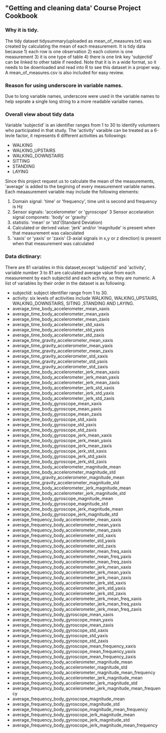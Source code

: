 ##  "Getting and cleaning data' Course Project Cookbook

### Why it is tidy.

The tidy dataset tidysummary(uploaded as mean_of_measures.txt) was created by calculating the mean of each measurement. It is tidy data because 1) each row is one observation 2) each colomn is one measurement 3) it is one type of table 4) there is one link key 'subjectid' can be linked to other table if needed. Note that it is in a wide format, so it needs to be downloaded and read into R to see this dataset in a proper way. A mean_of_measures.csv is also included for easy review. 
 
### Reason for using underscore in variable names.

Due to long variable names, underscore were used in the variable names to help seprate a single long string to a more readable varialbe names.

### Overall view about tidy data

Variable 'subjectid' is an identifier ranges from 1 to 30 to identify volunteers who participated in that study. The 'activity' varaible can be treated as a 6-levle factor, it represents 6 different activities as followings: 

*  WALKING
*  WALKING_UPSTAIRS
*  WALKING_DOWNSTAIRS
*  SITTING
*  STANDING
*  LAYING

Since this project request us to calculate the mean of the measurements, 'average' is added to the begining of every measurement variable names.   Each meaasurement variable may include the following elements:

 1. Domain signal: 'time' or 'frequency', time unit is second and frequency is Hz
 2. Sensor signals: 'accelerometer' or 'gyroscope' 
 3  Sensor accelaration signal componets: 'body' or 'gravity'
 4. statistis: 'mean' or 'std'(Standard Deviation)
 5. Calculated or derived value: 'jerk' and/or 'magnitude' is present when that measurement was calaculated
 6. 'xaxis' or 'yaxis' or 'zaxis' (3-axial signals in x,y or z direction) is present when that measurement was calculated

### Data dictinary:

There are 81 variables in this dataset,except 'subjectid' and 'activity', variable number 3 to 81 are calculated average value from each measurement by each subjectid and each activity, so they are numeric. A list of variables by their order in the dataset is as following:

* subjectid:  subject identifier range from 1 to 30.                                             
* activity:   six levels of acitivities include WALKING, WALKING_UPSTAIRS, WALKING_DOWNSTAIRS, SITING ,STANDING AND LAYING.                                                   
*  average_time_body_accelerometer_mean_xaxis
*  average_time_body_accelerometer_mean_yaxis                   
*  average_time_body_accelerometer_mean_zaxis                   
*  average_time_body_accelerometer_std_xaxis                    
*  average_time_body_accelerometer_std_yaxis                    
*  average_time_body_accelerometer_std_zaxis                    
*  average_time_gravity_accelerometer_mean_xaxis                
*  average_time_gravity_accelerometer_mean_yaxis                
*  average_time_gravity_accelerometer_mean_zaxis                
*  average_time_gravity_accelerometer_std_xaxis                 
*  average_time_gravity_accelerometer_std_yaxis                 
*  average_time_gravity_accelerometer_std_zaxis                 
*  average_time_body_accelerometer_jerk_mean_xaxis              
*  average_time_body_accelerometer_jerk_mean_yaxis              
*  average_time_body_accelerometer_jerk_mean_zaxis              
*  average_time_body_accelerometer_jerk_std_xaxis               
*  average_time_body_accelerometer_jerk_std_yaxis               
*  average_time_body_accelerometer_jerk_std_zaxis               
*  average_time_body_gyroscope_mean_xaxis                       
*  average_time_body_gyroscope_mean_yaxis                       
*  average_time_body_gyroscope_mean_zaxis                       
*  average_time_body_gyroscope_std_xaxis                        
*  average_time_body_gyroscope_std_yaxis                        
* average_time_body_gyroscope_std_zaxis                        
* average_time_body_gyroscope_jerk_mean_xaxis                  
* average_time_body_gyroscope_jerk_mean_yaxis                  
* average_time_body_gyroscope_jerk_mean_zaxis                  
* average_time_body_gyroscope_jerk_std_xaxis                   
* average_time_body_gyroscope_jerk_std_yaxis                   
* average_time_body_gyroscope_jerk_std_zaxis                   
* average_time_body_accelerometer_magnitude_mean               
* average_time_body_accelerometer_magnitude_std                
* average_time_gravity_accelerometer_magnitude_mean            
* average_time_gravity_accelerometer_magnitude_std             
* average_time_body_accelerometer_jerk_magnitude_mean          
* average_time_body_accelerometer_jerk_magnitude_std           
* average_time_body_gyroscope_magnitude_mean                   
* average_time_body_gyroscope_magnitude_std                    
* average_time_body_gyroscope_jerk_magnitude_mean              
* average_time_body_gyroscope_jerk_magnitude_std               
* average_frequency_body_accelerometer_mean_xaxis              
* average_frequency_body_accelerometer_mean_yaxis              
* average_frequency_body_accelerometer_mean_zaxis              
* average_frequency_body_accelerometer_std_xaxis               
* average_frequency_body_accelerometer_std_yaxis               
* average_frequency_body_accelerometer_std_zaxis               
* average_frequency_body_accelerometer_mean_freq_xaxis         
* average_frequency_body_accelerometer_mean_freq_yaxis         
* average_frequency_body_accelerometer_mean_freq_zaxis         
* average_frequency_body_accelerometer_jerk_mean_xaxis         
* average_frequency_body_accelerometer_jerk_mean_yaxis         
* average_frequency_body_accelerometer_jerk_mean_zaxis         
* average_frequency_body_accelerometer_jerk_std_xaxis          
* average_frequency_body_accelerometer_jerk_std_yaxis          
* average_frequency_body_accelerometer_jerk_std_zaxis          
* average_frequency_body_accelerometer_jerk_mean_freq_xaxis    
* average_frequency_body_accelerometer_jerk_mean_freq_yaxis    
* average_frequency_body_accelerometer_jerk_mean_freq_zaxis    
* average_frequency_body_gyroscope_mean_xaxis                  
* average_frequency_body_gyroscope_mean_yaxis                  
* average_frequency_body_gyroscope_mean_zaxis                  
* average_frequency_body_gyroscope_std_xaxis                   
* average_frequency_body_gyroscope_std_yaxis                   
* average_frequency_body_gyroscope_std_zaxis                   
* average_frequency_body_gyroscope_mean_frequency_xaxis             
* average_frequency_body_gyroscope_mean_frequency_yaxis             
* average_frequency_body_gyroscope_mean_frequency_zaxis             
* average_frequency_body_accelerometer_magnitude_mean          
* average_frequency_body_accelerometer_magnitude_std           
* average_frequency_body_accelerometer_magnitude_mean_frequency     
* average_frequency_body_accelerometer_jerk_magnitude_mean     
* average_frequency_body_accelerometer_jerk_magnitude_std      
* average_frequency_body_accelerometer_jerk_magnitude_mean_frequency
* average_frequency_body_gyroscope_magnitude_mean              
* average_frequency_body_gyroscope_magnitude_std               
* average_frequency_body_gyroscope_magnitude_mean_frequency         
* average_frequency_body_gyroscope_jerk_magnitude_mean         
* average_frequency_body_gyroscope_jerk_magnitude_std          
* average_frequency_body_gyroscope_jerk_magnitude_mean_frequency